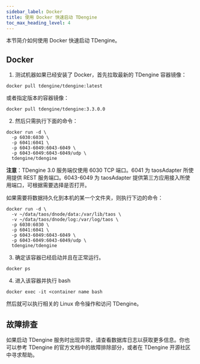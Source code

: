 ```yaml
---
sidebar_label: Docker
title: 使用 Docker 快速启动 TDengine
toc_max_heading_level: 4
---
```


本节简介如何使用 Docker 快速启动 TDengine。

## Docker

1. 测试机器如果已经安装了 Docker，首先拉取最新的 TDengine 容器镜像：
```shell
docker pull tdengine/tdengine:latest
```

或者指定版本的容器镜像：
```shell
docker pull tdengine/tdengine:3.3.0.0
```

2. 然后只需执行下面的命令：
```shell
docker run -d \
  -p 6030:6030 \
  -p 6041:6041 \
  -p 6043-6049:6043-6049 \
  -p 6043-6049:6043-6049/udp \
  tdengine/tdengine
```

**注意**：TDengine 3.0 服务端仅使用 6030 TCP 端口。6041 为 taosAdapter 所使用提供 REST 服务端口。6043-6049 为 taosAdapter 提供第三方应用接入所使用端口，可根据需要选择是否打开。

如果需要将数据持久化到本机的某一个文件夹，则执行下边的命令：
```shell
docker run -d \
  -v ~/data/taos/dnode/data:/var/lib/taos \
  -v ~/data/taos/dnode/log:/var/log/taos \
  -p 6030:6030 \
  -p 6041:6041 \
  -p 6043-6049:6043-6049 \
  -p 6043-6049:6043-6049/udp \
  tdengine/tdengine
```

3. 确定该容器已经启动并且在正常运行。
```shell
docker ps
```

4. 进入该容器并执行 bash
```shell
docker exec -it <container name bash
```

然后就可以执行相关的 Linux 命令操作和访问 TDengine。

## 故障排查

如果启动 TDengine 服务时出现异常，请查看数据库日志以获取更多信息。你也可以参考 TDengine 的官方文档中的故障排除部分，或者在 TDengine 开源社区中寻求帮助。